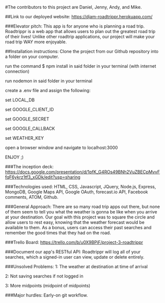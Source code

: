 #The contributors to this project are Daniel, Jenny, Andy, and Mike.

##Link to our deployed website:
https://djam-roadtrippr.herokuapp.com/

###Elevator pitch:
This app is for anyone who is planning a road trip. Roadtrippr is a web app that allows users to plan out the greatest road trip of their lives! Unlike other roadtrip applications, our project will make your road trip WAY more enjoyable.

##Installation instructions:
Clone the project from our Github repository into a folder on your computer.

run the command $ npm install in said folder in your terminal (with internet connection)

run nodemon in said folder in your terminal

create a .env file and assign the following:

set LOCAL_DB

set GOOGLE_CLIENT_ID

set GOOGLE_SECRET

set GOOGLE_CALLBACK

set WEATHER_KEY

open a browser window and navigate to localhost:3000

ENJOY ;)

###The inception deck:
https://docs.google.com/presentation/d/1pfK_G4ROs49BNh2VuZBECpMvvFfqF6ykrz1tf3_xGDk/edit?usp=sharing

###Technologies used:
HTML, CSS, Javascript, JQuery, Node.js, Express, MongoDB, Google Maps API, Google OAuth, forecast.io API, Facebook comments, ATOM, Github.

###General Approach:
There are so many road trip apps out there, but none of them seem to tell you what the weather is gonna be like when you arrive at your destination. Our goal with this project was to square the circle and allow users to rest easy, knowing that the weather forecast would be available to them. As a bonus, users can access their past searches and remember the good times that they had on the road.

###Trello Board:
https://trello.com/b/u0X9BPiF/project-3-roadtrippr


###Document our app's RESTful API:
Roadtrippr will log all of your searches, which a signed-in user can view, update or delete entirely.

###Unsolved Problems:
1: The weather at destination at time of arrival

2: Not saving searches if not logged in

3: More midpoints (midpoint of midpoints)

###Major hurdles:
Early-on git workflow.
